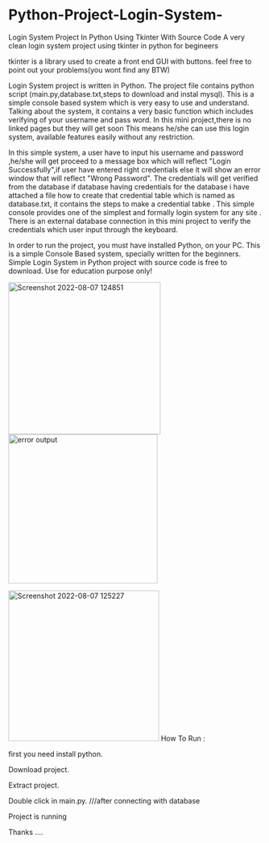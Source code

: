 # Python-Project-Login-System-
Login System Project In Python Using Tkinter With Source Code
A very clean login system project using tkinter in python for begineers

tkinter is a library used to create a front end GUI with buttons.
feel free to point out your problems(you wont find any BTW)

Login System project is written in Python. The project file contains python script (main.py,database.txt,steps to download and instal mysql). This is a simple console based system which is very easy to use and understand. Talking about the system, it contains a very basic function which includes verifying of your username and pass word. In this mini project,there is no linked pages but they will get soon This means he/she can use this login system, available features easily without any restriction.

In this simple system, a user have to input his username and password ,he/she will get proceed to a message box which will reflect "Login Successfully",if user have entered right credentials else it will show an error window that will reflect "Wrong Password". The credentials will get verified from the database if database having credentials for the database i have attached a file how to create that credential table which is named as database.txt, it contains the steps to make a credential tabke .
This simple console provides one of the simplest and formally login system for any site . There is an external database connection in this mini project to verify the credentials which user input through the keyboard.

In order to run the project, you must have installed Python, on your PC. This is a simple Console Based system, specially written for the beginners. Simple Login System in Python project with source code is free to download. Use for education purpose only!


<img width="302" alt="Screenshot 2022-08-07 124851" src="https://user-images.githubusercontent.com/56767418/183290779-57de8fd9-1f4a-4edb-a368-efcbf8042b0b.png"> <img width="296" alt="error output" src="https://user-images.githubusercontent.com/56767418/183290786-c65749cd-e41c-445b-8ed4-72b8a60e2422.png">

<img width="299" alt="Screenshot 2022-08-07 125227" src="https://user-images.githubusercontent.com/56767418/183290782-e4a826bb-fe43-49c0-b306-b676a985b13c.png">
How To Run :

first you need install python.

Download project.

Extract project.

Double click in main.py. ///after connecting with database

Project is running

Thanks ....
